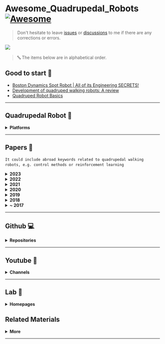 # Awesome_Quadrupedal_Robots [![Awesome](https://cdn.rawgit.com/sindresorhus/awesome/d7305f38d29fed78fa85652e3a63e154dd8e8829/media/badge.svg)](https://github.com/sindresorhus/awesome)

> Don't hesitate to leave [issues](https://github.com/curieuxjy/Awesome_Quadrupedal_Robots/issues) or [discussions](https://github.com/curieuxjy/Awesome_Quadrupedal_Robots/discussions) to me if there are any corrections or errors.

![](./assets/cover_v2.png)

> 🔤 The items below are in alphabetical order.

## Good to start 🧐

- [Boston Dynamics Spot Robot | All of its Engineering SECRETS!](https://youtu.be/tfWbE_1eCZk)
- [Development of quadruped walking robots: A review](https://doi.org/10.1016/j.asej.2020.11.005)
- [Quadruped Robot Basics](https://youtu.be/O_2swSMecB4)

---

## Quadrupedal Robot 🐅

<details>
<summary><b>Platforms</b></summary>

- [AiDIN](https://www.aidinrobotics.co.kr/leggedrobot-aidin)
- [ANYmal](https://rsl.ethz.ch/robots-media/anymal.html)
- [Barkour](https://ai.googleblog.com/2023/05/barkour-benchmarking-animal-level.html)
- [Cheetah](https://biomimetics.mit.edu/)
- [CyberDog 2](https://www.mi.com/cyberdog2)
- [DeepRobotics](https://www.deeprobotics.cn/en/index/product.html)
- [HyQ](https://robots.ieee.org/robots/hyq/)
- [Magnecko](https://magnecko.ethz.ch/)
- [Max](https://www.chinamoneynetwork.com/2021/03/05/tencents-new-robotic-dog-max-has-wheels-on-its-knees-can-travel-at-25km-hour)
- [PongBot](https://rclab.kookmin.ac.kr/project1/quadruped-robot)
- [RBQ](https://www.rainbow-robotics.com/en_rbq)
- [Solo8](https://open-dynamic-robot-initiative.github.io/)
- [Spot](https://www.bostondynamics.com/products/spot)
- [Unitree](https://www.unitree.com/)
- [Vision60](https://www.ghostrobotics.io/vision-60)

</details>

---

## Papers 📑
`It could include abroad keywords related to quadrupedal walking robots, e.g. control methods or reinforcement learning`

<details>
<summary><b>2023</b></summary>

<img src="./assets/2023.png" width="100%" class="center"/>

- [Adaptive walking control for quadruped robot by using oscillation patterns](https://www.nature.com/articles/s42256-022-00576-3)
- [AMP in the wild: Learning robust, agile, natural legged locomotion skills](https://arxiv.org/abs/2304.10888)
- [ARMP: Autoregressive Motion Planning for Quadruped Locomotion and Navigation in Complex Indoor Environments](https://arxiv.org/abs/2303.15900)
- [ArtPlanner: Robust Legged Robot Navigation in the Field](https://arxiv.org/abs/2303.01420)
- [ASC: Adaptive Skill Coordination for Robotic Mobile Manipulation](https://arxiv.org/abs/2304.00410)
- [Autonomous Stair Ascending and Descending by Quadruped Wheelchairs](https://ieeexplore.ieee.org/abstract/document/10202377)
- [Barkour: Benchmarking Animal-level Agility with Quadruped Robots](https://arxiv.org/abs/2305.14654)
- [Barry: A High-Payload and Agile Quadruped Robot](https://ieeexplore.ieee.org/document/10246325)
- [Combining model-predictive control and predictive reinforcement learning for stable quadrupedal robot locomotion](https://arxiv.org/abs/2307.07752)
- [Curiosity-Driven Learning of Joint Locomotion and Manipulation Tasks](https://openreview.net/forum?id=QG_ERxtDAP-&referrer=%5Bthe%20profile%20of%20Marco%20Hutter%5D(%2Fprofile%3Fid%3D~Marco_Hutter1))
- [DeepTransition: Viability Leads to the Emergence of Gait Transitions in Learning Anticipatory Quadrupedal Locomotion Skills](https://arxiv.org/abs/2306.07419)
- [DOC: Differentiable Optimal Control for Retargeting Motions onto Legged Robots](https://la.disneyresearch.com/wp-content/uploads/DOC_paper.pdf)
- [Dojo: A Differentiable Physics Engine for Robotics](https://arxiv.org/abs/2203.00806)
- [DreamWaQ: Learning Robust Quadrupedal Locomotion With Implicit Terrain Imagination via Deep Reinforcement Learning](https://arxiv.org/abs/2301.10602)
- [DribbleBot: Dynamic Legged Manipulation in the Wild](https://gmargo11.github.io/dribblebot/rsc/dribblebot_paper.pdf)
- [Drilling Task with a Quadruped Robot for Silage Face Measurements](https://www.researchgate.net/publication/370765569_Drilling_Task_with_a_Quadruped_Robot_for_Silage_Face_Measurements)
- [Event Camera-based Visual Odometry for Dynamic Motion Tracking of a Legged Robot Using Adaptive Time Surface](https://arxiv.org/abs/2305.08962)
- [Event-based Agile Object Catching with a Quadrupedal Robot](https://arxiv.org/abs/2303.17479)
- [Extreme Parkour with Legged Robots](https://arxiv.org/abs/2309.14341)
- [Fast Traversability Estimation for Wild Visual Navigation](https://arxiv.org/abs/2305.08510)
- [From Data-Fitting to Discovery: Interpreting the Neural Dynamics of Motor Control through Reinforcement Learning](https://arxiv.org/abs/2305.11107)
- [Geometric Mechanics of Contact-Switching Systems](https://arxiv.org/abs/2306.10276)
- [Guardians as You Fall: Active Mode Transition for Safe Falling](https://arxiv.org/abs/2310.04828)
- [Hierarchical Experience-informed Navigation for Multi-modal Quadrupedal Rebar Grid Traversal](https://arxiv.org/abs/2311.08354)
- [Identifying important sensory feedback for learning locomotion skills](https://www.nature.com/articles/s42256-023-00701-w)
- [Intelligent Control of Multilegged Robot Smooth Motion: A Review](https://ieeexplore.ieee.org/document/10216974)
- [iPlanner: Imperative Path Planning](https://arxiv.org/abs/2302.11434)
- [Language to Rewards for Robotic Skill Synthesis](https://arxiv.org/abs/2306.08647)
- [Layered Control for Cooperative Locomotion of Two Quadrupedal Robots: Centralized and Distributed Approaches](https://ieeexplore.ieee.org/document/10281391)
- [Learning a Single Policy for Diverse Behaviors on a Quadrupedal Robot using Scalable Motion Imitation](https://arxiv.org/abs/2303.15331)
- [Learning and Adapting Agile Locomotion Skills by Transferring Experience](https://arxiv.org/abs/2304.09834)
- [Learning Arm-Assisted Fall Damage Reduction and Recovery for Legged Mobile Manipulators](https://www.research-collection.ethz.ch/handle/20.500.11850/595246)
- [Learning Complex Motor Skills for Legged Robot Fall Recovery](https://ieeexplore.ieee.org/document/10138662/)
- [Learning Impulse-Reduced Gait for Quadruped Robot using CMA-ES](https://ieeexplore.ieee.org/abstract/document/10202519)
- [Learning quadrupedal locomotion on deformable terrain](https://www.science.org/doi/full/10.1126/scirobotics.ade2256)
- [Learning to Exploit Elastic Actuators for Quadruped Locomotion](https://arxiv.org/abs/2209.07171)
- [Learning to Walk by Steering: Perceptive Quadrupedal Locomotion in Dynamic Environments](https://arxiv.org/abs/2209.09233)
- [Legs as Manipulator: Pushing Quadrupedal Agility Beyond Locomotion](https://arxiv.org/abs/2303.11330)
- [LSC: Language-guided Skill Coordination](https://languageguidedskillcoordination.github.io/)
- [LSTP: Long Short-Term Motion Planning for Legged and Legged-Wheeled Systems](https://www.research-collection.ethz.ch/handle/20.500.11850/625515)
- [Mastering Diverse Domains through World Models](https://arxiv.org/abs/2301.04104)
- [Max: A Wheeled-Legged Quadruped Robot for Multimodal Agile Locomotion](https://ieeexplore.ieee.org/document/10375960)
- [Multi-Contact Whole Body Force Control for Position-Controlled Robots](https://arxiv.org/abs/2312.16465)
- [Not Only Rewards But Also Constraints: Applications on Legged Robot Locomotion](https://arxiv.org/abs/2308.12517)
- [OPT-Mimic: Imitation of Optimized Trajectories for Dynamic Quadruped Behaviors](https://arxiv.org/abs/2210.01247)
- [ORBIT: A Unified Simulation Framework for Interactive Robot Learning Environments](https://ieeexplore.ieee.org/abstract/document/10107764)
- [Orthrus: A Dual-arm Quadrupedal Robot for Mobile Manipulation and Entertainment Applications](https://ieeexplore.ieee.org/document/10309339)
- [PyPose: A Library for Robot Learning with Physics-based Optimization](https://arxiv.org/abs/2209.15428)
- [Real-Time Collision-Free Motion Planning and Control for Mobile Manipulation with Quadrupeds](https://ieeexplore.ieee.org/abstract/document/10354901)
- [Reinforcement Learning for Legged Robots: Motion Imitation from Model-Based Optimal Control](https://arxiv.org/abs/2305.10989)
- [Reinforcement Learning from Multiple Sensors via Joint Representations](https://arxiv.org/abs/2302.05342)
- [Resilient Legged Local Navigation: Learning to Traverse with Compromised Perception End-to-End](https://arxiv.org/abs/2310.03581)
- [Responsive CPG-Based Locomotion Control for Quadruped Robots](https://link.springer.com/chapter/10.1007/978-981-99-8073-4_22)
- [RL + Model-based Control: Using On-demand Optimal Control to Learn Versatile Legged Locomotion](https://arxiv.org/abs/2305.17842)
- [RoboHive: A Unified Framework for Robot Learning](https://arxiv.org/abs/2310.06828)
- [Robot Parkour Learning](https://openreview.net/forum?id=uo937r5eTE)
- [Robust Quadrupedal Locomotion via Risk-Averse Policy Learning](https://arxiv.org/abs/2308.09405)
- [Robust Recovery Motion Control for Quadrupedal Robots via Learned Terrain Imagination](https://arxiv.org/abs/2306.12712)
- [Roll-Drop: accounting for observation noise with a single parameter](https://arxiv.org/abs/2304.13150)
- [SafeSteps: Learning Safer Footstep Planning Policies for Legged Robots via Model-Based Priors](https://arxiv.org/abs/2307.12664.pdf)
- [SayTap: Language to Quadrupedal Locomotion](https://arxiv.org/abs/2306.07580)
- [Scientific Exploration of Challenging Planetary Analog Environments with a Team of Legged Robots](https://arxiv.org/abs/2307.10079)
- [Skill Graph for Real-world Quadrupedal Robot Reinforcement Learning](https://openreview.net/forum?id=vdm4WnG5u-M)
- [Solving Challenging Control Problems via Learning-based Motion Planning and Imitation](https://ieeexplore.ieee.org/abstract/document/10202250)
- [Taking the First Step Toward Autonomous Quadruped Robots: The Quadruped Robot Challenge at ICRA 2023 in London [Competitions]](https://doi.org/10.1109/MRA.2023.3293296)
- [Towards Legged Locomotion on Steep Planetary Terrain](https://www.research-collection.ethz.ch/handle/20.500.11850/625001)
- [Tuning Legged Locomotion Controllers via Safe Bayesian Optimization](https://arxiv.org/abs/2306.07092)
- [Versatile Multi-Contact Planning and Control for Legged Loco-Manipulation](https://www.science.org/doi/10.1126/scirobotics.adg5014)

</details>

<details>
<summary><b>2022</b></summary>

<img src="./assets/2022.png" width="100%" class="center"/>

- [A Collision-Free MPC for Whole-Body Dynamic Locomotion and Manipulation](https://arxiv.org/abs/2202.12385v1)
- [A Linearization of Centroidal Dynamics for the Model-Predictive Control of Quadruped Robots](https://ieeexplore.ieee.org/document/9812433)
- [A Reconfigurable Leg for Walking Robots](https://ieeexplore.ieee.org/document/9667211)
- [A Walk in the Park: Learning to Walk in 20 Minutes With Model-Free Reinforcement Learning](https://arxiv.org/abs/2208.07860)
- [A Whole-Body Controller Based on a Simplified Template for Rendering Impedances in Quadruped Manipulators](https://arxiv.org/abs/2208.00810)
- [A1 SLAM: Quadruped SLAM using the A1's Onboard Sensors](https://arxiv.org/abs/2211.14432)
- [Accelerated Policy Learning with Parallel Differentiable Simulation](https://arxiv.org/abs/2204.07137)
- [Accessibility-Based Clustering for Efficient Learning of Locomotion Skills](https://arxiv.org/abs/2109.11191)
- [Advanced Skills by Learning Locomotion and Local Navigation End-to-End](https://arxiv.org/abs/2209.12827)
- [Advanced Skills through Multiple Adversarial Motion Priors in Reinforcement Learning](https://doi.org/10.48550/arXiv.2203.14912)
- [Agile and versatile climbing on ferromagnetic surfaces with a quadrupedal robot](https://www.science.org/doi/10.1126/scirobotics.add1017)
- [Animal Motions on Legged Robots Using Nonlinear Model Predictive Control](https://ieeexplore.ieee.org/document/9981945)
- [Bio-Inspired Rhythmic Locomotion for Quadruped Robots](https://ieeexplore.ieee.org/document/9780216)
- [Central pattern generators evolved for real-time adaptation](https://arxiv.org/abs/2210.08102)
- [Cerberus: Low-Drift Visual-Inertial-Leg Odometry For Agile Locomotion](https://arxiv.org/abs/2209.07654)
- [Collision-Backpropagation based Obstacle Avoidance Method for a Legged Robot Expressed as a Simplified Dynamics Model](https://ieeexplore.ieee.org/document/10003733)
- [Combining Learning-Based Locomotion Policy With Model-Based Manipulation for Legged Mobile Manipulators](https://ieeexplore.ieee.org/abstract/document/9684679)
- [Concurrent Training of a Control Policy and a State Estimator for Dynamic and Robust Legged Locomotion](https://doi.org/10.1109/LRA.2022.3151396)
- [Control of Wheeled-Legged Quadrupeds Using Deep Reinforcement Learning](https://link.springer.com/chapter/10.1007/978-3-031-15226-9_14)
- [Coupling Vision and Proprioception for Navigation of Legged Robots](https://arxiv.org/abs/2112.02094)
- [CPG-RL: Learning Central Pattern Generators for Quadruped Locomotion](https://arxiv.org/abs/2211.00458)
- [Creating a Dynamic Quadrupedal Robotic Goalkeeper with Reinforcement Learning](https://arxiv.org/abs/2210.04435)
- [DayDreamer: World Models for Physical Robot Learning](https://openreview.net/forum?id=3RBY8fKjHeu)
- [Deep Hierarchical Planning from Pixels](https://arxiv.org/abs/2206.04114)
- [Deep reinforcement learning for real-world quadrupedal locomotion: a comprehensive review](https://www.oaepublish.com/articles/ir.2022.20)
- [Deep Whole-Body Control: Learning a Unified Policy for Manipulation and Locomotion](https://arxiv.org/abs/2210.10044)
- [DeepPhase: periodic autoencoders for learning motion phase manifolds](https://dl.acm.org/doi/10.1145/3528223.3530178)
- [Elevation Mapping for Locomotion and Navigation using GPU](https://arxiv.org/abs/2204.12876)
- [Factor Graph Fusion of Raw GNSS Sensing with IMU and Lidar for Precise Robot Localization without a Base Station](https://arxiv.org/abs/2209.14649)
- [GenLoco: Generalized Locomotion Controllers for Quadrupedal Robots](https://openreview.net/forum?id=mqry_xMzvCM)
- [Hierarchical Adaptive Loco-manipulation Control for Quadruped Robots](https://arxiv.org/abs/2209.13145)
- [Hierarchical Decentralized Deep Reinforcement Learning Architecture for a Simulated Four-Legged Agent](https://arxiv.org/abs/2210.08003)
- [Hierarchical Reinforcement Learning for Precise Soccer Shooting Skills using a Quadrupedal Robot](https://arxiv.org/abs/2208.01160)
- [High-speed quadrupedal locomotion by imitation-relaxation reinforcement learning](https://www.nature.com/articles/s42256-022-00576-3)
- [Human Motion Control of Quadrupedal Robots using Deep Reinforcement Learning](https://arxiv.org/abs/2204.13336)
- [Imitate and Repurpose: Learning Reusable Robot Movement Skills From Human and Animal Behaviors](https://arxiv.org/abs/2203.17138)
- [Is Conditional Generative Modeling all you need for Decision-Making?](https://arxiv.org/abs/2211.15657)
- [Just Round: Quantized Observation Spaces Enable Memory Efficient Learning of Dynamic Locomotion](https://arxiv.org/abs/2210.08065)
- [Landing control method of a lightweight four-legged landing and walking robot](https://link.springer.com/article/10.1007/s11465-022-0707-1)
- [Layered Control for Cooperative Locomotion of Two Quadrupedal Robots: Centralized and Distributed Approaches](https://arxiv.org/abs/2211.06913)
- [Learning a Unified Policy for Whole-Body Control of Manipulation and Locomotion](https://openreview.net/forum?id=zldI4UpuG7v)
- [Learning Agile Skills via Adversarial Imitation of Rough Partial Demonstrations](https://arxiv.org/abs/2206.11693)
- [Learning and Deploying Robust Locomotion Policies with Minimal Dynamics Randomization](https://arxiv.org/abs/2209.12878)
- [Learning Footstep Planning for the Quadrupedal Locomotion with Model Predictive Control](https://link.springer.com/chapter/10.1007/978-3-030-97672-9_4)
- [Learning Forward Dynamics Model and Informed Trajectory Sampler for Safe Quadruped Navigation](https://doi.org/10.48550/arXiv.2204.08647)
- [Learning Low-Frequency Motion Control for Robust and Dynamic Robot Locomotion](https://arxiv.org/abs/2209.14887)
- [Learning Modular Robot Visual-motor Locomotion Policies](https://arxiv.org/abs/2210.17486)
- [Learning plastic matching of robot dynamics in closed-loop central pattern generators](https://www.nature.com/articles/s42256-022-00505-4)
- [Learning robust perceptive locomotion for quadrupedal robots in the wild](https://doi.org/10.1126/scirobotics.abk2822)
- [Learning Torque Control for Quadrupedal Locomotion](https://doi.org/10.48550/arXiv.2203.05194)
- [Learning Visual Locomotion with Cross-Modal Supervision](https://arxiv.org/abs/2211.03785)
- [Legged Locomotion in Challenging Terrains using Egocentric Vision](https://openreview.net/forum?id=Re3NjSwf0WF)
- [Locomotion Policy Guided Traversability Learning using Volumetric Representations of Complex Environments](https://arxiv.org/abs/2203.15854)
- [Meta Reinforcement Learning for Optimal Design of Legged Robots](https://ieeexplore.ieee.org/abstract/document/9910025)
- [Model Predictive Control of Quadruped Robot Based on Reinforcement Learning](https://doi.org/10.3390/app13010154)
- [Monte Carlo Tree Search Gait Planner for Non-Gaited Legged System Control](https://arxiv.org/abs/2205.14277)
- [Multi-Modal Legged Locomotion Framework With Automated Residual Reinforcement Learning](https://ieeexplore.ieee.org/document/9830825)
- [Neural Scene Representation for Locomotion on Structured Terrain](https://arxiv.org/abs/2206.08077)
- [Next Steps: Learning a Disentangled Gait Representation for Versatile Quadruped Locomotion](https://ieeexplore.ieee.org/document/9811584)
- [Nonlinear Model Predictive Control for Quadrupedal Locomotion Using Second-Order Sensitivity Analysis](https://arxiv.org/abs/2207.10465)
- [Online Kinematic Calibration for Legged Robots](https://ieeexplore.ieee.org/document/9807408)
- [Perceptive Locomotion through Nonlinear Model Predictive Control](https://arxiv.org/abs/2208.08373)
- [PI-ARS: Accelerating Evolution-Learned Visual-Locomotion with Predictive Information Representations](https://arxiv.org/abs/2207.13224)
- [PrePARE: Predictive Proprioception for Agile Failure Event Detection in Robotic Exploration of Extreme Terrains](https://arxiv.org/abs/2208.00322)
- [PSTO: Learning Energy-Efficient Locomotion for Quadruped Robots](https://doi.org/10.3390/machines10030185)
- [Quadruped Reinforcement Learning without Explicit State Estimation](https://ieeexplore.ieee.org/document/10011765)
- [Rapid and Reliable Quadruped Motion Planning with Omnidirectional Jumping](https://arxiv.org/abs/2111.13648?context=cs)
- [Rapid Locomotion via Reinforcement Learning](https://arxiv.org/abs/2205.02824#)
- [Real-time Digital Double Framework to Predict Collapsible Terrains for Legged Robots](https://arxiv.org/abs/2209.09508)
- [REvolveR: Continuous Evolutionary Models for Robot-to-robot Policy Transfer](https://arxiv.org/abs/2202.05244)
- [RLOC: Terrain-Aware Legged Locomotion using Reinforcement Learning and Optimal Control](https://arxiv.org/abs/2012.03094)
- [RoLoMa: Robust Loco-Manipulation for Quadruped Robots with Arms](https://arxiv.org/abs/2203.01446)
- [Safe Reinforcement Learning for Legged Locomotion](https://doi.org/10.48550/arXiv.2203.02638)
- [Sample Efficient Dynamics Learning for Symmetrical Legged Robots:Leveraging Physics Invariance and Geometric Symmetries](https://arxiv.org/abs/2210.07329)
- [Saving the Limping: Fault-tolerant Quadruped Locomotion via Reinforcement Learning](https://arxiv.org/abs/2210.00474)
- [State Estimation for Hybrid Locomotion of Driving-Stepping Quadrupeds](https://arxiv.org/abs/2211.11390)
- [STEP: State Estimator for Legged Robots Using a Preintegrated foot Velocity Factor](https://arxiv.org/abs/2202.05572)
- [TROT-Q: Traversability and Obstacle Aware Target Tracking System for Quadruped Robots](https://ieeexplore.ieee.org/document/9828258)
- [Unsupervised Learning of Terrain Representations for Haptic Monte Carlo Localization](https://ieeexplore.ieee.org/document/9812296)
- [VAE-Loco: Versatile Quadruped Locomotion by Learning a Disentangled Gait Representation](https://arxiv.org/abs/2205.01179)
- [Versatile Real-Time Motion Synthesis via Kino-Dynamic MPC with Hybrid-Systems DDP](https://arxiv.org/abs/2209.14138)
- [Versatile Skill Control via Self-supervised Adversarial Imitation of Unlabeled Mixed Motions](https://arxiv.org/abs/2209.07899)
- [ViNL: Visual Navigation and Locomotion Over Obstacles](https://arxiv.org/abs/2210.14791)
- [ViTAL: Vision-Based Terrain-Aware Locomotion for Legged Robots](https://ieeexplore.ieee.org/document/9966331)
- [Walk These Ways: Gait-conditioned Policies Yield Diversified Quadrupedal Agility](https://openreview.net/forum?id=52c5e73SlS2)
- [Walking in Narrow Spaces: Safety-critical Locomotion Control for Quadrupedal Robots with Duality-based Optimization](https://arxiv.org/abs/2212.14199)

</details>

<details>
<summary><b>2021</b></summary>

<img src="./assets/2021.png" width="100%" class="center"/>

- [A Review of Physics Simulators for Robotic Applications](https://ieeexplore.ieee.org/document/9386154/)
- [A Unified MPC Framework for Whole-Body Dynamic Locomotion and Manipulation](https://arxiv.org/abs/2103.00946)
- [Adaptive CLF-MPC With Application to Quadrupedal Robots](https://doi.org/10.1109/LRA.2021.3128697)
- [Adaptive Force-based Control for Legged Robots](https://arxiv.org/abs/2011.06236)
- [Animal Gaits on Quadrupedal Robots Using Motion Matching and Model-Based Control](https://ieeexplore.ieee.org/document/9635838)
- [Cat-Like Jumping and Landing of Legged Robots in Low Gravity Using Deep Reinforcement Learning](https://doi.org/10.1109/TRO.2021.3084374)
- [Circus ANYmal: A Quadruped Learning Dexterous Manipulation with Its Limbs](https://ieeexplore.ieee.org/abstract/document/9561926)
- [CPG-ACTOR: Reinforcement Learning for Central Pattern Generators](https://arxiv.org/abs/2102.12891)
- [Development of a Quadruped Robot System With Torque-Controllable Modular Actuator Unit](https://doi.org/10.1109/TIE.2020.3007084)
- [Dynamics Randomization Revisited:A Case Study for Quadrupedal Locomotion](https://arxiv.org/abs/2011.02404)
- [Efficient Motion Planning Based on Kinodynamic Model for Quadruped Robots Following Persons in Confined Spaces](https://ieeexplore.ieee.org/document/9440744)
- [GLiDE: Generalizable Quadrupedal Locomotion in Diverse Environments with a Centroidal Model](https://arxiv.org/abs/2104.09771?context=cs)
- [Imitation Learning by Reinforcement Learning](https://doi.org/10.48550/arXiv.2108.04763)
- [Imitation Learning from MPC for Quadrupedal Multi-Gait Control](https://doi.org/10.1109/ICRA48506.2021.9561444)
- [Jumping over obstacles with MIT Cheetah 2](https://doi.org/10.1016/j.robot.2020.103703)
- [Learning Agile Locomotion Skills with a Mentor](https://doi.org/10.1109/ICRA48506.2021.9561567)
- [Learning Fast Adaptation with Meta Strategy Optimization](https://doi.org/10.48550/arXiv.1909.12995)
- [Learning multiple gaits of quadruped robot using hierarchical reinforcement learning](https://doi.org/10.48550/arXiv.2112.04741)
- [Learning to Jump from Pixels](https://arxiv.org/abs/2110.15344)
- [Learning to Navigate Sidewalks in Outdoor Environments](https://doi.org/10.48550/arXiv.2109.05603)
- [Learning to Walk in Minutes Using Massively Parallel Deep Reinforcement Learning](https://doi.org/10.48550/arXiv.2109.11978)
- [Learning Vision-Guided Quadrupedal Locomotion End-to-End with Cross-Modal Transformers](https://doi.org/10.48550/arXiv.2107.03996)
- [Legged Robots that Keep on Learning: Fine-Tuning Locomotion Policies in the Real World](https://doi.org/10.48550/arXiv.2110.05457)
- [Minimizing Energy Consumption Leads to the Emergence of Gaits in Legged Robots](https://doi.org/10.48550/arXiv.2111.01674)
- [Obstacle Overcoming Gait Design for Quadruped Robot with Vision and Tactile Sensing Feedback](https://ieeexplore.ieee.org/document/9638875)
- [Perceptive Autonomous Stair Climbing for Quadrupedal Robots](https://ieeexplore.ieee.org/document/9636302)
- [Real-time Optimal Navigation Planning Using Learned Motion Costs](https://ieeexplore.ieee.org/document/9561861)
- [Reinforcement Learning for Collaborative Quadrupedal Manipulation of a Payload over Challenging Terrain](https://ieeexplore.ieee.org/document/9551481)
- [Reinforcement Learning with Evolutionary Trajectory Generator: A General Approach for Quadrupedal Locomotion](https://doi.org/10.48550/arXiv.2109.06409)
- [Representation-Free Model Predictive Control for Dynamic Motions in Quadrupeds](https://arxiv.org/abs/2012.10002)
- [RMA: Rapid Motor Adaptation for Legged Robots](https://doi.org/10.48550/arXiv.2107.04034)
- [Robust High-speed Running for Quadruped Robots via Deep Reinforcement Learning](https://arxiv.org/abs/2103.06484)
- [Search-based Kinodynamic Motion Planning for Omnidirectional Quadruped Robots](https://arxiv.org/abs/2011.00806)
- [Simulation-Based Climbing Capability Analysis for Quadrupedal Robots](https://www.research-collection.ethz.ch/handle/20.500.11850/501538)
- [Traversing Steep and Granular Martian Analog Slopes With a Dynamic Quadrupedal Robot](https://arxiv.org/abs/2106.01974)
- [VILENS: Visual, Inertial, Lidar, and Leg Odometry for All-Terrain Legged Robots](https://doi.org/10.48550/arXiv.2107.07243)
- [VILENS: Visual, Inertial, Lidar, and Leg Odometryfor All-Terrain Legged Robots](https://arxiv.org/abs/2107.07243)
- [Vision-based Terrain Perception of Quadruped Robots in Complex Environments](https://ieeexplore.ieee.org/document/9739576)
- [Visual-Locomotion: Learning to Walk on Complex Terrains with Vision](https://openreview.net/forum?id=NDYbXf-DvwZ)

</details>

<details>
<summary><b>2020</b></summary>

<img src="./assets/2020.png" width="100%" class="center"/>

- [An Open Torque-Controlled Modular Robot Architecture for Legged Locomotion Research](https://ieeexplore.ieee.org/document/9015985)
- [Dream to Control: Learning Behaviors by Latent Imagination](https://arxiv.org/abs/1912.01603)
- [Dynamic equilibrium of climbing robots based on stability polyhedron for gravito-inertial acceleration](https://clawar.org/wp-content/uploads/2021/02/Clawar2020_Paper_18.pdf)
- [Dynamics-Aware Unsupervised Discovery of Skills](https://arxiv.org/abs/1907.01657)
- [Emergent Real-World Robotic Skills via Unsupervised Off-Policy Reinforcement Learning](https://arxiv.org/abs/2004.12974)
- [First Steps: Latent-Space Control with Semantic Constraints for Quadruped Locomotion](https://arxiv.org/abs/2007.01520)
- [Guided Constrained Policy Optimization for Dynamic Quadrupedal Robot Locomotion](https://ieeexplore.ieee.org/abstract/document/9028178)
- [Learning Agile Robotic Locomotion Skills by Imitating Animals](https://doi.org/10.48550/arXiv.2004.00784)
- [Learning quadrupedal locomotion over challenging terrain](https://doi.org/10.1126/scirobotics.abc5986)
- [Learning to Walk in the Real World with Minimal Human Effort](https://arxiv.org/abs/2002.08550)
- [Models, Pixels, and Rewards: Evaluating Design Trade-offs in Visual Model-Based Reinforcement Learning](https://doi.org/10.48550/arXiv.2012.04603)
- [Mpc-based controller with terrain insight for dynamic legged locomotion](https://arxiv.org/abs/1909.13842)
- [Multi-expert learning of adaptive legged locomotion](https://doi.org/10.1126/scirobotics.abb2174)
- [One Policy to Control Them All: Shared Modular Policies for Agent-Agnostic Control](https://doi.org/10.48550/arXiv.2007.04976)
- [Path Planning With Local Motion Estimations](https://ieeexplore.ieee.org/document/8988152)
- [Perceptive Locomotion in Rough Terrain – Online Foothold Optimization](https://ieeexplore.ieee.org/document/9134750)
- [Plane-based stairway mapping for legged robot locomotion](https://doi.org/10.1108/IR-09-2019-0189)
- [Pronto: A Multi-Sensor State Estimator for Legged Robots in Real-World Scenarios](https://www.frontiersin.org/articles/10.3389/frobt.2020.00068/full)
- [Rapidly Adaptable Legged Robots via Evolutionary Meta-Learning](https://doi.org/10.48550/arXiv.2003.01239)
- [Reinforcement learning for quadrupedal locomotion with design of continual–hierarchical curriculum](https://doi.org/10.1016/j.engappai.2020.103869)
- [Vision Aided Dynamic Exploration of Unstructured Terrain with a Small-Scale Quadruped Robot](https://ieeexplore.ieee.org/document/9196777)

</details>

<details>
<summary><b>2019</b></summary>

<img src="./assets/2019.png" width="100%" class="center"/>

- [DeepGait: Planning and Control of Quadrupedal Gaits using Deep Reinforcement Learning](https://doi.org/10.48550/arXiv.1909.08399)
- [Design a Fall Recovery Strategy for a Wheel-Legged Quadruped Robot Using Stability Feature Space](https://doi.org/10.1109/ROBIO49542.2019.8961722)
- [Dynamic Locomotion on Slippery Ground](https://doi.org/10.1109/LRA.2019.2931284)
- [Fast and Continuous Foothold Adaptation for Dynamic Locomotion through CNNs](https://arxiv.org/abs/1809.09759)
- [Feedback MPC for Torque-Controlled Legged Robots](https://doi.org/10.1109/IROS40897.2019.8968251)
- [Hierarchical Reinforcement Learning for Quadruped Locomotion](https://arxiv.org/abs/1905.08926)
- [Highly Dynamic Quadruped Locomotion via Whole-Body Impulse Control and Model Predictive Control](https://arxiv.org/abs/1909.06586)
- [Learning agile and dynamic motor skills for legged robots](https://www.science.org/doi/10.1126/scirobotics.aau5872)
- [Model Predictive Control for Motion Planning of Quadrupedal Locomotion](https://ieeexplore.ieee.org/document/8834241)
- [Policies Modulating Trajectory Generators](https://arxiv.org/abs/1910.02812)
- [Robust Legged Robot State Estimation Using Factor Graph Optimization](https://doi.org/10.1109/LRA.2019.2933768)
- [SpaceBok: A Dynamic Legged Robot for Space Exploration](https://ieeexplore.ieee.org/document/8794136)
- [Stabilizing Off-Policy Q-Learning via Bootstrapping Error Reduction](https://doi.org/10.48550/arXiv.1906.00949)
- [Whole-body motion and landing force control for quadrupedal stair climbing](https://ieeexplore.ieee.org/document/8967527)

</details>

<details>
<summary><b>2018</b></summary>

<img src="./assets/2018.png" width="100%" class="center"/>

- [Contact Model Fusion for Event-Based Locomotion in Unstructured Terrains](https://ieeexplore.ieee.org/document/8460904)
- [Dynamic locomotion in the MIT Cheetah 3 through convex model-predictive control](https://ieeexplore.ieee.org/document/8594448)
- [Gait and Trajectory Optimization for Legged Systems Through Phase-Based End-Effector Parameterization](https://ieeexplore.ieee.org/document/8283570)
- [Learning to Walk via Deep Reinforcement Learning](https://doi.org/10.48550/arXiv.1812.11103)
- [MIT Cheetah 3: Design and Control of a Robust, Dynamic Quadruped Robot](https://doi.org/10.1109/IROS.2018.8593885)
- [Mode-adaptive neural networks for quadruped motion control](https://dl.acm.org/doi/10.1145/3197517.3201366)
- [Per-Contact Iteration Method for Solving Contact Dynamics](https://ieeexplore.ieee.org/abstract/document/8255551)
- [Policy Transfer with Strategy Optimization](https://doi.org/10.48550/arXiv.1810.05751)
- [Robust rough-terrain locomotion with a quadrupedal robot](https://ieeexplore.ieee.org/document/8460731)
- [Robust Rough-Terrain Locomotion with a Quadrupedal Robot](https://ieeexplore.ieee.org/document/8460731)
- [Scalability Analysis of Legged Robots for Space Exploration](https://www.research-collection.ethz.ch/handle/20.500.11850/183684)
- [Sim-to-Real: Learning Agile Locomotion For Quadruped Robots](https://doi.org/10.48550/arXiv.1804.10332)

</details>

<details>
<summary><b>~ 2017</b></summary>

<img src="./assets/2017.png" width="100%" class="center"/>

- [ANYmal - a highly mobile and dynamic quadrupedal robot](https://doi.org/10.1109/IROS.2016.7758092)
- [Design of HyQ – a hydraulically and electrically actuated quadruped robot](https://doi.org/10.1177/0959651811402275)
- [High-slope terrain locomotion for torque-controlled quadruped robots](https://link.springer.com/article/10.1007/s10514-016-9573-1)
- [Meta Learning Shared Hierarchies](https://doi.org/10.48550/arXiv.1710.09767)
- [Robot-Centric Elevation Mapping with Uncertainty Estimates](https://doi.org/10.1142/9789814623353_0051)
- [Slip Detection and Recovery for Quadruped Robots](https://doi.org/10.1016/j.robot.2005.07.002)
- [State Estimation for Legged Robots - Consistent Fusion of Leg Kinematics and IMU](https://doi.org/10.7551/mitpress/9816.001.0001)
- [Survey of Numerical Methods for Trajectory Optimization](https://arc.aiaa.org/doi/10.2514/2.4231)
- [Terrain-adaptive locomotion skills using deep reinforcement learning](https://dl.acm.org/doi/10.1145/2897824.2925881)
- [Tumble stability criterion of integrated locomotion and manipulation](https://ieeexplore.ieee.org/document/571067)
- [Wholebody trajectory optimization for non-periodic dynamic motions on quadrupedal systems](https://ieeexplore.ieee.org/document/7989623)

</details>

---

## Github 💻

<details>
<summary><b>Repositories</b></summary>

- [![](https://img.shields.io/badge/adham--elarabawy-open--quadruped-black?style=flat-square&logo=github)](https://github.com/adham-elarabawy/open-quadruped) <img src="https://img.shields.io/github/stars/adham-elarabawy/open-quadruped?style=flat-square&color=yellow">
- [![](https://img.shields.io/badge/Alescontrela-AMP_for_hardware-black?style=flat-square&logo=github)](https://github.com/Alescontrela/AMP_for_hardware) <img src="https://img.shields.io/github/stars/Alescontrela/AMP_for_hardware?style=flat-square&color=yellow">
- [![](https://img.shields.io/badge/antonilo-rl_locomotion-black?style=flat-square&logo=github)](https://github.com/antonilo/rl_locomotion) <img src="https://img.shields.io/github/stars/antonilo/rl_locomotion?style=flat-square&color=yellow">
- [![](https://img.shields.io/badge/AtsushiSakai-PythonRobotics-black?style=flat-square&logo=github)](https://github.com/AtsushiSakai/PythonRobotics) <img src="https://img.shields.io/github/stars/AtsushiSakai/PythonRobotics?style=flat-square&color=yellow">
- [![](https://img.shields.io/badge/bdaiinstitute-spot_ros2-black?style=flat-square&logo=github)](https://github.com/bdaiinstitute/spot_ros2) <img src="https://img.shields.io/github/stars/bdaiinstitute/spot_ros2?style=flat-square&color=yellow">
- [![](https://img.shields.io/badge/bulletphysics-bullet3-black?style=flat-square&logo=github)](https://github.com/bulletphysics/bullet3) <img src="https://img.shields.io/github/stars/bulletphysics/bullet3?style=flat-square&color=yellow">
- [![](https://img.shields.io/badge/chvmp-champ_setup_assistant-black?style=flat-square&logo=github)](https://github.com/chvmp/champ_setup_assistant) <img src="https://img.shields.io/github/stars/chvmp/champ_setup_assistant?style=flat-square&color=yellow">
- [![](https://img.shields.io/badge/danijar-dreamerv3-black?style=flat-square&logo=github)](https://github.com/danijar/dreamerv3) <img src="https://img.shields.io/github/stars/danijar/dreamerv3?style=flat-square&color=yellow">
- [![](https://img.shields.io/badge/Derek--TH--Wang-quadruped_ctrl-black?style=flat-square&logo=github)](https://github.com/Derek-TH-Wang/quadruped_ctrl) <img src="https://img.shields.io/github/stars/Derek-TH-Wang/quadruped_ctrl?style=flat-square&color=yellow">
- [![](https://img.shields.io/badge/dojo--sim-Dojo.jl-black?style=flat-square&logo=github)](https://github.com/dojo-sim/Dojo.jl) <img src="https://img.shields.io/github/stars/dojo-sim/Dojo.jl?style=flat-square&color=yellow">
- [![](https://img.shields.io/badge/dojo--sim-dojopy-black?style=flat-square&logo=github)](https://github.com/dojo-sim/dojopy) <img src="https://img.shields.io/github/stars/dojo-sim/dojopy?style=flat-square&color=yellow">
- [![](https://img.shields.io/badge/erwincoumans-pybullet_robots-black?style=flat-square&logo=github)](https://github.com/erwincoumans/pybullet_robots) <img src="https://img.shields.io/github/stars/erwincoumans/pybullet_robots?style=flat-square&color=yellow">
- [![](https://img.shields.io/badge/ethz--adrl-towr-black?style=flat-square&logo=github)](https://github.com/ethz-adrl/towr) <img src="https://img.shields.io/github/stars/ethz-adrl/towr?style=flat-square&color=yellow">
- [![](https://img.shields.io/badge/gaiyi7788-awesome--legged--locomotion--learning-black?style=flat-square&logo=github)](https://github.com/gaiyi7788/awesome-legged-locomotion-learning) <img src="https://img.shields.io/github/stars/gaiyi7788/awesome-legged-locomotion-learning?style=flat-square&color=yellow"> 
- [![](https://img.shields.io/badge/google-brax-black?style=flat-square&logo=github)](https://github.com/google/brax) <img src="https://img.shields.io/github/stars/google/brax?style=flat-square&color=yellow">
- [![](https://img.shields.io/badge/heuristicus-spot_ros-black?style=flat-square&logo=github)](https://github.com/heuristicus/spot_ros) <img src="https://img.shields.io/github/stars/heuristicus/spot_ros?style=flat-square&color=yellow">
- [![](https://img.shields.io/badge/leggedrobotics-legged_gym-black?style=flat-square&logo=github)](https://github.com/leggedrobotics/legged_gym) <img src="https://img.shields.io/github/stars/leggedrobotics/legged_gym?style=flat-square&color=yellow">
- [![](https://img.shields.io/badge/leggedrobotics-rsl_rl-black?style=flat-square&logo=github)](https://github.com/leggedrobotics/rsl_rl) <img src="https://img.shields.io/github/stars/leggedrobotics/rsl_rl?style=flat-square&color=yellow">
- [![](https://img.shields.io/badge/nicrusso7-rex--gym-black?style=flat-square&logo=github)](https://github.com/nicrusso7/rex-gym) <img src="https://img.shields.io/github/stars/nicrusso7/rex-gym?style=flat-square&color=yellow">
- [![](https://img.shields.io/badge/NM512-dreamerv3--torch-black?style=flat-square&logo=github)](https://github.com/NM512/dreamerv3-torch) <img src="https://img.shields.io/github/stars/NM512/dreamerv3-torch?style=flat-square&color=yellow">
- [![](https://img.shields.io/badge/NVIDIA--Omniverse-IsaacGymEnvs-black?style=flat-square&logo=github)](https://github.com/NVIDIA-Omniverse/IsaacGymEnvs) <img src="https://img.shields.io/github/stars/NVIDIA-Omniverse/IsaacGymEnvs?style=flat-square&color=yellow">
- [![](https://img.shields.io/badge/NVIDIA--Omniverse-OmniIsaacGymEnvs-black?style=flat-square&logo=github)](https://github.com/NVIDIA-Omniverse/OmniIsaacGymEnvs) <img src="https://img.shields.io/github/stars/NVIDIA-Omniverse/OmniIsaacGymEnvs?style=flat-square&color=yellow">
- [![](https://img.shields.io/badge/NVIDIA--Omniverse-Orbit-black?style=flat-square&logo=github)](https://github.com/NVIDIA-Omniverse/Orbit) <img src="https://img.shields.io/github/stars/NVIDIA-Omniverse/Orbit?style=flat-square&color=yellow">
- [![](https://img.shields.io/badge/OpenQuadruped-spot_mini_mini-black?style=flat-square&logo=github)](https://github.com/OpenQuadruped/spot_mini_mini) <img src="https://img.shields.io/github/stars/OpenQuadruped/spot_mini_mini?style=flat-square&color=yellow">
- [![](https://img.shields.io/badge/ori-drs_lfmc_gym-black?style=flat-square&logo=github)](https://github.com/ori-drs/lfmc_gym) <img src="https://img.shields.io/github/stars/ori-drs/lfmc_gym?style=flat-square&color=yellow">
- [![](https://img.shields.io/badge/PetoiCamp-OpenCat-black?style=flat-square&logo=github)](https://github.com/PetoiCamp/OpenCat) <img src="https://img.shields.io/github/stars/PetoiCamp/OpenCat?style=flat-square&color=yellow">
- [![](https://img.shields.io/badge/pypose-pypose-black?style=flat-square&logo=github)](https://github.com/pypose/pypose) <img src="https://img.shields.io/github/stars/pypose/pypose?style=flat-square&color=yellow">
- [![](https://img.shields.io/badge/robomechanics-quad--sdk-black?style=flat-square&logo=github)](https://github.com/robomechanics/quad-sdk) <img src="https://img.shields.io/github/stars/robomechanics/quad-sdk?style=flat-square&color=yellow">
- [![](https://img.shields.io/badge/robot--descriptions-awesome--robot--descriptions-black?style=flat-square&logo=github)](https://github.com/robot-descriptions/awesome-robot-descriptions) <img src="https://img.shields.io/github/stars/robot-descriptions/awesome-robot-descriptions?style=flat-square&color=yellow"> 
- [![](https://img.shields.io/badge/silvery107-rl--mpc--locomotion-black?style=flat-square&logo=github)](https://github.com/silvery107/rl-mpc-locomotion) <img src="https://img.shields.io/github/stars/silvery107/rl-mpc-locomotion?style=flat-square&color=yellow">
- [![](https://img.shields.io/badge/stanfordroboticsclub-StanfordQuadruped-black?style=flat-square&logo=github)](https://github.com/stanfordroboticsclub/StanfordQuadruped) <img src="https://img.shields.io/github/stars/stanfordroboticsclub/StanfordQuadruped?style=flat-square&color=yellow">
- [![](https://img.shields.io/badge/TopHillRobotics-quadruped--robot-black?style=flat-square&logo=github)](https://github.com/TopHillRobotics/quadruped-robot) <img src="https://img.shields.io/github/stars/TopHillRobotics/quadruped-robot?style=flat-square&color=yellow">
- [![](https://img.shields.io/badge/unitreerobotics-unitree_mujoco-black?style=flat-square&logo=github)](https://github.com/unitreerobotics/unitree_mujoco) <img src="https://img.shields.io/github/stars/unitreerobotics/unitree_mujoco?style=flat-square&color=yellow">
- [![](https://img.shields.io/badge/unitreerobotics-unitree_sdk2-black?style=flat-square&logo=github)](https://github.com/unitreerobotics/unitree_sdk2) <img src="https://img.shields.io/github/stars/unitreerobotics/unitree_sdk2?style=flat-square&color=yellow">
- [![](https://img.shields.io/badge/vikashplus-robohive-black?style=flat-square&logo=github)](https://github.com/vikashplus/robohive) <img src="https://img.shields.io/github/stars/vikashplus/robohive?style=flat-square&color=yellow">


</details>

---

## Youtube 🎥

<details>
<summary><b>Channels</b></summary>

- [AI Robotics Seminar - University of Toronto](https://www.youtube.com/@AIRoboticsSeminar-UofT)
- [ANYbotics](https://www.youtube.com/channel/UC1B-ML60I2hKTvygvMjubnw)
- [Biomimetics MIT](https://www.youtube.com/user/MITbiomimetics)
- [Boston Dynamics](https://www.youtube.com/user/BostonDynamics)
- [CMU Robotic Exploration Lab](https://www.youtube.com/@roboticexplorationlab3724)
- [cmurobotics](https://www.youtube.com/user/cmurobotics/featured)
- [Conference on Robot Learning](https://www.youtube.com/channel/UCXnxdtIKJVUN0I-gKo2Chmg)
- [DeepMind](https://www.youtube.com/channel/UCP7jMXSY2xbc3KCAE0MHQ-A)
- [DeepRobotics](https://www.youtube.com/channel/UCj73fOsxOlugnBPJOoM9rHw)
- [Dynamic Robotics Laboratory - Oregon State University](https://www.youtube.com/OregonStateDRL)
- [Erwin Coumans](https://www.youtube.com/user/erwincoumans)
- [ETH Zürich](https://www.youtube.com/user/ethzurich)
- [Figure AI](https://www.youtube.com/figureai)
- [Ghost Robotics](https://www.youtube.com/c/GhostRobotics)
- [Hybrid Robotics](https://www.youtube.com/channel/UCF18oH66MtrfUT3lpFc1xig)
- [IHMC Robotics](https://www.youtube.com/IHMCRobotics)
- [KAIST Urban Robotics Lab](https://www.youtube.com/user/urobotkaist)
- [magnecko](https://www.youtube.com/@magnecko)
- [MIT Robotics](https://www.youtube.com/channel/UCK2tKzmSFFnpFhUXtRKjvnQ)
- [MPCRL 2021](https://www.youtube.com/channel/UCkRH02MnrxbBZ64vgJPtOkg) - [Recent advances in MPC and RL for legged robots](https://sites.google.com/view/mpc-and-rl-for-legged-robots)
- [Northwestern Robotics](https://www.youtube.com/user/kevinl2145)
- [Oxford Dynamic Robot Systems Group](https://www.youtube.com/channel/UCaiUvr8geeebTWtEcQgUzpw) 
- [PRO ROBOTS](https://www.youtube.com/channel/UCu8luTDe_Xxd2ahAXsCWX5g)
- [RaiLab Kaist](https://www.youtube.com/channel/UC2kxDvHbUj-nQlUMw09ih0Q)
- [RcLab](https://www.youtube.com/channel/UCCDU6dQ7FDBjOTlkAuHQ21g)
- [Reinforcement Learning Zurich](https://www.youtube.com/channel/UCml6vXgE_n2XdhONgSnkPFw)
- [RISE LAB - SKKU](https://www.youtube.com/@rise-lab-skku)
- [Robomechanics Lab](https://www.youtube.com/channel/UCKD78aZAsdB9-JTwrt6Q1KA)
- [robot mania](https://www.youtube.com/channel/UCTFtuhl7YBPPdsoU9xEWxnA)
- [Robotics Innovatory](https://www.youtube.com/channel/UCgswqO84K3B2tMUdecHBuJQ)
- [Robotics Today](https://www.youtube.com/channel/UCtfiXX2nJ5Qz-ZxGEwDCy5A)
- [Stoch Lab IISc](https://www.youtube.com/channel/UC4SBmq_fVgzyaqHHyITkSjA)
- [The Robot Brains Podcast](https://www.youtube.com/channel/UCXNviQjBONXljxkJzNV-Xbw)
- [umrobotics](https://www.youtube.com/channel/UC-WH2n-SkB166pUq5o5ULUg)
- [Unitree Robotics](https://www.youtube.com/channel/UCsMbp4V8oxzHCMdOUP-3oWw)

</details>


---

## Lab 👥

<details>
<summary><b>Homepages</b></summary>

- [Biomimetic Robotics Lab - MIT](https://biomimetics.mit.edu/)
- [Computational Robotics Lab - ETH](http://crl.ethz.ch/)
- [Dynamic and Autonomous Robotic Systems (DARoS) Laboratory - University of Massachusetts Amherst](https://groups.cs.umass.edu/daros/sample-home-page/)
- [Dynamic Legged Systems Lab - Istituto Italiano di Tecnologia](https://www.iit.it/web/dynamic-legged-systems)
- [Dynamic Robot Systems Group - University of Oxford](https://ori.ox.ac.uk/labs/drs/)
- [Hybrid Robotics Lab - UC Berkely](https://hybrid-robotics.berkeley.edu/)
- [RAI Lab - KAIST](https://www.railab.kaist.ac.kr/)
- [RcLab - Kookmin University](https://rclab.kookmin.ac.kr/home)
- [Robomechanics Lab - Carnegie Mellon University](https://www.cmu.edu/me/robomechanicslab/)
- [Robotic System Lab - ETH Zürich](https://rsl.ethz.ch/)
- [Robotics Innovatory - SungKyunKwan University](https://mecha.skku.ac.kr/roboticsinnovatory/index.do)
- [Stochastic Robotics Lab (StochLab) - IISc](https://www.stochlab.com/)
- [The Robotics Lab - IDSIA](https://idsia-robotics.github.io/)

</details>

## Related Materials

<details>
<summary><b>More</b></summary>

> Extended to Bipedal(Legged) Robots


**Research**

- [Learning hybrid locomotion skills—Learn to exploit residual actions and modulate model-based gait control](https://www.frontiersin.org/articles/10.3389/frobt.2023.1004490/full)
- [Natural and Robust Walking using Reinforcement Learning without Demonstrations in High-Dimensional Musculoskeletal Models](https://arxiv.org/abs/2309.02976)
- [Real-World Humanoid Locomotion with Reinforcement Learning](https://arxiv.org/abs/2303.03381)

**Labs & Companies**

- [Agility Robotics](https://www.youtube.com/@AgilityRobotics)
- [Boardwalk Robotics - Nadia](https://boardwalkrobotics.com/Nadia.html)
- [Dynamic Robotics Laboratory - Oregon State University](https://mime.engineering.oregonstate.edu/research/drl/)
- [Human Centered Robotics Laboratory - University of Texas at Austin](http://sites.utexas.edu/hcrl/)
- [Institute for Human and Machine Cognition - Nadia](https://robots.ihmc.us/)

</details>

---
